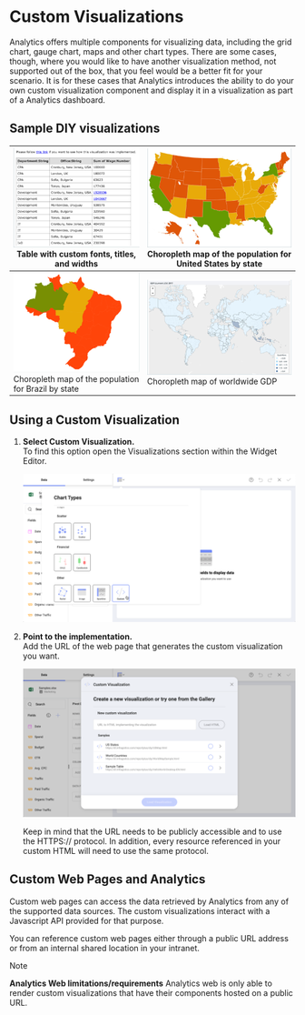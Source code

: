 # Custom Visualizations

Analytics offers multiple components for visualizing data, including the grid chart, gauge chart, maps and other chart types. There are some cases, though, where you would like to have another visualization method, not supported out of the box, that you feel would be a better fit for your scenario. It is for these cases that Analytics introduces the ability to do your own custom visualization component and display it in a visualization as part of a Analytics dashboard.

## Sample DIY visualizations


| ![Image](images/HRDashboardEmployeesDIY_All.png) Table with custom fonts, titles, and widths | ![Image](images/StatePopulation_all.png) Choropleth map of the population for United States by state |
|---|---|
| ![Image](images/BrazilStatePopulation_all.png) Choropleth map of the population for Brazil by state | ![Image](images/WorldPopulationGDP_All.png) Choropleth map of worldwide GDP |


## Using a Custom Visualization

1. **Select Custom Visualization.**  
To find this option open the Visualizations section within the Widget Editor.

    ![Selecting the Custom Visualization in Analytics](images/custom-visualization-access.png)

2. **Point to the implementation.**  
Add the URL of the web page that generates the custom visualization you want.

    ![Showing the Custom Visualization configuration screen within Analytics](images/custom-visualization-config.png)

    Keep in mind that the URL needs to be publicly accessible and to use the HTTPS:// protocol. In addition, every resource referenced in your custom HTML will need to use the same protocol.


## Custom Web Pages and Analytics
Custom web pages can access the data retrieved by Analytics from any of the supported data sources. The custom visualizations interact with a Javascript API provided for that purpose.

You can reference custom web pages either through a public URL address or from an internal shared location in your intranet.

>[!NOTE]
>**Analytics Web limitations/requirements**
>Analytics web is only able to render custom visualizations that have their components hosted on a public URL.
